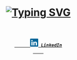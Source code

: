 <h1 align="center">
  <a href="https://git.io/typing-svg">
    <img src="https://readme-typing-svg.herokuapp.com?font=Fira+Code&pause=1000&color=4570F7&center=true&vCenter=true&random=false&width=500&lines=Hey+%F0%9F%91%8B%F0%9F%8F%BB;Ich+bin+Karina;Sch%C3%B6n+dich+kennenzulernen!" alt="Typing SVG" />
  </a>  
</h1>

<h5 align="center">
  <code>
    <a href="https://www.linkedin.com/in/karina-kock-ab272821a/" title="LinkedIn Profil">
      <img width="22" src="images/linkedin.svg"> LinkedIn
    </a>
  </code>
</h5>
<br>

